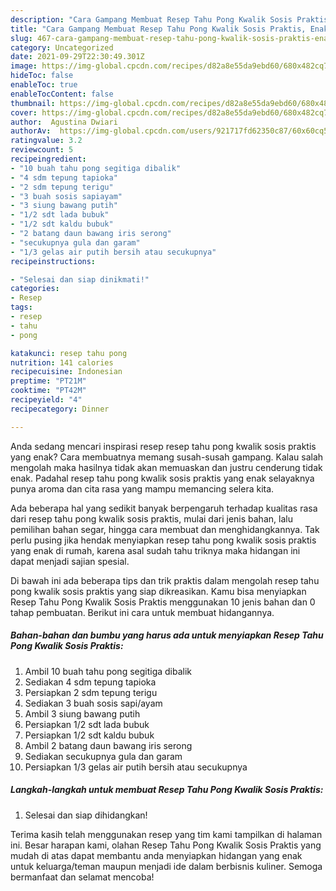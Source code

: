 ```yaml
---
description: "Cara Gampang Membuat Resep Tahu Pong Kwalik Sosis Praktis, Enak Banget"
title: "Cara Gampang Membuat Resep Tahu Pong Kwalik Sosis Praktis, Enak Banget"
slug: 467-cara-gampang-membuat-resep-tahu-pong-kwalik-sosis-praktis-enak-banget
category: Uncategorized
date: 2021-09-29T22:30:49.301Z
image: https://img-global.cpcdn.com/recipes/d82a8e55da9ebd60/680x482cq70/resep-tahu-pong-kwalik-sosis-praktis-foto-resep-utama.jpg
hideToc: false
enableToc: true
enableTocContent: false
thumbnail: https://img-global.cpcdn.com/recipes/d82a8e55da9ebd60/680x482cq70/resep-tahu-pong-kwalik-sosis-praktis-foto-resep-utama.jpg
cover: https://img-global.cpcdn.com/recipes/d82a8e55da9ebd60/680x482cq70/resep-tahu-pong-kwalik-sosis-praktis-foto-resep-utama.jpg
author:  Agustina Dwiari
authorAv:  https://img-global.cpcdn.com/users/921717fd62350c87/60x60cq50/avatar.jpg
ratingvalue: 3.2
reviewcount: 5
recipeingredient:
- "10 buah tahu pong segitiga dibalik"
- "4 sdm tepung tapioka"
- "2 sdm tepung terigu"
- "3 buah sosis sapiayam"
- "3 siung bawang putih"
- "1/2 sdt lada bubuk"
- "1/2 sdt kaldu bubuk"
- "2 batang daun bawang iris serong"
- "secukupnya gula dan garam"
- "1/3 gelas air putih bersih atau secukupnya"
recipeinstructions:

- "Selesai dan siap dinikmati!"
categories:
- Resep
tags:
- resep
- tahu
- pong

katakunci: resep tahu pong 
nutrition: 141 calories
recipecuisine: Indonesian
preptime: "PT21M"
cooktime: "PT42M"
recipeyield: "4"
recipecategory: Dinner

---
```



Anda sedang mencari inspirasi resep resep tahu pong kwalik sosis praktis yang enak? Cara membuatnya memang susah-susah gampang. Kalau salah mengolah maka hasilnya tidak akan memuaskan dan justru cenderung tidak enak. Padahal resep tahu pong kwalik sosis praktis yang enak selayaknya punya aroma dan cita rasa yang mampu memancing selera kita.


Ada beberapa hal yang sedikit banyak berpengaruh terhadap kualitas rasa dari resep tahu pong kwalik sosis praktis, mulai dari jenis bahan, lalu pemilihan bahan segar, hingga cara membuat dan menghidangkannya. Tak perlu pusing jika hendak menyiapkan resep tahu pong kwalik sosis praktis yang enak di rumah, karena asal sudah tahu triknya maka hidangan ini dapat menjadi sajian spesial.




Di bawah ini ada beberapa tips dan trik praktis dalam mengolah resep tahu pong kwalik sosis praktis yang siap dikreasikan. Kamu bisa menyiapkan Resep Tahu Pong Kwalik Sosis Praktis menggunakan 10 jenis bahan dan 0 tahap pembuatan. Berikut ini cara untuk membuat hidangannya.

<!--inarticleads1-->

##### Bahan-bahan dan bumbu yang harus ada untuk menyiapkan Resep Tahu Pong Kwalik Sosis Praktis:

1. Ambil 10 buah tahu pong segitiga dibalik
1. Sediakan 4 sdm tepung tapioka
1. Persiapkan 2 sdm tepung terigu
1. Sediakan 3 buah sosis sapi/ayam
1. Ambil 3 siung bawang putih
1. Persiapkan 1/2 sdt lada bubuk
1. Persiapkan 1/2 sdt kaldu bubuk
1. Ambil 2 batang daun bawang iris serong
1. Sediakan secukupnya gula dan garam
1. Persiapkan 1/3 gelas air putih bersih atau secukupnya




<!--inarticleads2-->

##### Langkah-langkah untuk membuat Resep Tahu Pong Kwalik Sosis Praktis:


1. Selesai dan siap dihidangkan!



Terima kasih telah menggunakan resep yang tim kami tampilkan di halaman ini. Besar harapan kami, olahan Resep Tahu Pong Kwalik Sosis Praktis yang mudah di atas dapat membantu anda menyiapkan hidangan yang enak untuk keluarga/teman maupun menjadi ide dalam berbisnis kuliner. Semoga bermanfaat dan selamat mencoba!
